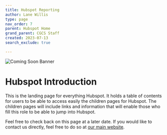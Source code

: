 ```yaml
---
title: Hubspot Reporting
author: Lane Willis
type: page
nav_order: 7
parent: Hubspot Home
grand_parent: CGCS Staff
created: 2023-07-13
search_exclude: true

---
```


![Coming Soon Banner](https://i.imgur.com/pxK8WAn.png)

# Hubspot Introduction
This is the landing page for everything Hubspot. It holds a table of contents for users to be able to access easily the children pages for Hubspot. The children pages will include links and information that will enable those who fill this role to be able to jump into Hubspot.

Feel free to check back on this page at a later date. If you would like to contact us directly, feel free to do so at [our main website](https://thecgcs.org).